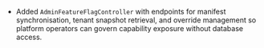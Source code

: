- Added `AdminFeatureFlagController` with endpoints for manifest synchronisation, tenant snapshot retrieval, and override management so platform operators can govern capability exposure without database access.
